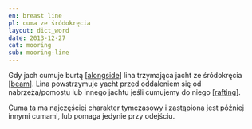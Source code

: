 ```yaml
---
en: breast line
pl: cuma ze śródokręcia
layout: dict_word
date: 2013-12-27
cat: mooring
sub: mooring-line
---
```


Gdy jach cumuje burtą [[alongside](/dict/a/alongside/)] lina trzymająca jacht ze śródokręcia [[beam](/dict/b/beam/)].
Lina powstrzymuje yacht przed oddaleniem się od nabrzeża/pomostu lub innego jachtu jeśli cumujemy do niego [[rafting](/dict/r/rafting/)].

Cuma ta ma najczęściej charakter tymczasowy i zastąpiona jest później innymi cumami, lub pomaga jedynie przy odejściu.  

